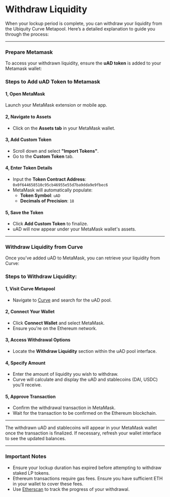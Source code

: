 # Withdraw Liquidity

When your lockup period is complete, you can withdraw your liquidity from the Ubiquity Curve Metapool. Here’s a detailed explanation to guide you through the process:

***

### **Prepare Metamask**

To access your withdrawn liquidity, ensure the **uAD token** is added to your Metamask wallet:

### **Steps to Add uAD Token to Metamask**

#### **1, Open MetaMask**

Launch your MetaMask extension or mobile app.

#### **2, Navigate to Assets**

* Click on the **Assets tab** in your MetaMask wallet.

#### **3, Add Custom Token**

* Scroll down and select **"Import Tokens"**.
* Go to the **Custom Token** tab.

#### **4, Enter Token Details**

* Input the **Token Contract Address**:\
  `0x0f644658510c95cb46955e55d7ba9dda9e9fbec6`
* MetaMask will automatically populate:
  * **Token Symbol**: `uAD`
  * **Decimals of Precision**: `18`

#### **5, Save the Token**

* Click **Add Custom Token** to finalize.
* uAD will now appear under your MetaMask wallet's assets.

***

### **Withdraw Liquidity from Curve**

Once you’ve added uAD to MetaMask, you can retrieve your liquidity from Curve:

### **Steps to Withdraw Liquidity:**

#### **1, Visit Curve Metapool**

* Navigate to [Curve](https://crv.to) and search for the uAD pool.

#### **2, Connect Your Wallet**

* Click **Connect Wallet** and select MetaMask.
* Ensure you're on the Ethereum network.

#### **3, Access Withdrawal Options**

* Locate the **Withdraw Liquidity** section within the uAD pool interface.

#### **4, Specify Amount**

* Enter the amount of liquidity you wish to withdraw.
* Curve will calculate and display the uAD and stablecoins (DAI, USDC) you’ll receive.

#### **5, Approve Transaction**

* Confirm the withdrawal transaction in MetaMask.
* Wait for the transaction to be confirmed on the Ethereum blockchain.

***

The withdrawn uAD and stablecoins will appear in your MetaMask wallet once the transaction is finalized. If necessary, refresh your wallet interface to see the updated balances.

***

### **Important Notes**

* Ensure your lockup duration has expired before attempting to withdraw staked LP tokens.
* Ethereum transactions require gas fees. Ensure you have sufficient ETH in your wallet to cover these fees.
* Use [Etherscan](https://etherscan.io) to track the progress of your withdrawal.
